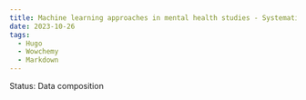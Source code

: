 ```yaml
---
title: Machine learning approaches in mental health studies - Systematic review of studies during the COVID-19 pandemic
date: 2023-10-26
tags:
  - Hugo
  - Wowchemy
  - Markdown
---
```

Status: Data composition


<!--more-->
